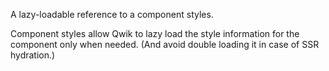 A lazy-loadable reference to a component styles.

Component styles allow Qwik to lazy load the style information for the component only when needed. (And avoid double loading it in case of SSR hydration.)
